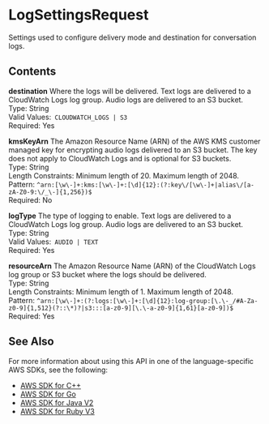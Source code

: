 # LogSettingsRequest<a name="API_LogSettingsRequest"></a>

Settings used to configure delivery mode and destination for conversation logs\.

## Contents<a name="API_LogSettingsRequest_Contents"></a>

 **destination**   <a name="lex-Type-LogSettingsRequest-destination"></a>
Where the logs will be delivered\. Text logs are delivered to a CloudWatch Logs log group\. Audio logs are delivered to an S3 bucket\.  
Type: String  
Valid Values:` CLOUDWATCH_LOGS | S3`   
Required: Yes

 **kmsKeyArn**   <a name="lex-Type-LogSettingsRequest-kmsKeyArn"></a>
The Amazon Resource Name \(ARN\) of the AWS KMS customer managed key for encrypting audio logs delivered to an S3 bucket\. The key does not apply to CloudWatch Logs and is optional for S3 buckets\.  
Type: String  
Length Constraints: Minimum length of 20\. Maximum length of 2048\.  
Pattern: `^arn:[\w\-]+:kms:[\w\-]+:[\d]{12}:(?:key\/[\w\-]+|alias\/[a-zA-Z0-9:\/_\-]{1,256})$`   
Required: No

 **logType**   <a name="lex-Type-LogSettingsRequest-logType"></a>
The type of logging to enable\. Text logs are delivered to a CloudWatch Logs log group\. Audio logs are delivered to an S3 bucket\.  
Type: String  
Valid Values:` AUDIO | TEXT`   
Required: Yes

 **resourceArn**   <a name="lex-Type-LogSettingsRequest-resourceArn"></a>
The Amazon Resource Name \(ARN\) of the CloudWatch Logs log group or S3 bucket where the logs should be delivered\.  
Type: String  
Length Constraints: Minimum length of 1\. Maximum length of 2048\.  
Pattern: `^arn:[\w\-]+:(?:logs:[\w\-]+:[\d]{12}:log-group:[\.\-_/#A-Za-z0-9]{1,512}(?::\*)?|s3:::[a-z0-9][\.\-a-z0-9]{1,61}[a-z0-9])$`   
Required: Yes

## See Also<a name="API_LogSettingsRequest_SeeAlso"></a>

For more information about using this API in one of the language\-specific AWS SDKs, see the following:
+  [ AWS SDK for C\+\+](https://docs.aws.amazon.com/goto/SdkForCpp/lex-models-2017-04-19/LogSettingsRequest) 
+  [ AWS SDK for Go](https://docs.aws.amazon.com/goto/SdkForGoV1/lex-models-2017-04-19/LogSettingsRequest) 
+  [ AWS SDK for Java V2](https://docs.aws.amazon.com/goto/SdkForJavaV2/lex-models-2017-04-19/LogSettingsRequest) 
+  [ AWS SDK for Ruby V3](https://docs.aws.amazon.com/goto/SdkForRubyV3/lex-models-2017-04-19/LogSettingsRequest) 